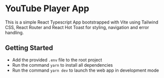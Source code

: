 # YouTube Player App

This is a simple React Typescript App bootstrapped with Vite using Tailwind CSS, React Router and React Hot Toast for styling, navigation and error handling.

## Getting Started

- Add the provided `.env` file to the root project
- Run the command `yarn` to install all dependencies
- Run the command `yarn dev` to launch the web app in development mode
